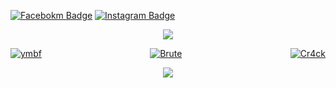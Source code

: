 [![Facebokm Badge](https://img.shields.io/badge/-facebook.arimarshello-blue?style=flat&logo=Facebook&logoColor=white&link=https://www.facebook.com/profile.php?id=/)](https://www.facebook.com/profile.php?id=) [![Instagram Badge](https://img.shields.io/badge/-instagram.arimarshello_reall-f01397?style=flat&logo=Instagram&logoColor=white&link=https://www.instagram.com/arimarshello_reall.qwerty_/)](https://www.instagram.com/arimarshello_reall.qwerty_/) 

<p align="center">
  <img src="https://readme-typing-svg.herokuapp.com?font=Koulen&size=25&duration=5000&color=light&center=true&vCenter=true&multiline=true&width=600&lines=Selamat+Datang+Digithub+Luciver+Xploit+Jangan+Lupa+Follow" />
</p>
<div style="display: flex; justify-content: space-between;">
    <a href="https://github.com/Yayan-XD/ymbf"><img title="ymbf" src="https://github-readme-stats.vercel.app/api/pin/?username=Yayan-XD&repo=ymbf&theme=radical"></a>
    <a href="https://github.com/Yayan-XD/Brute"><img title="Brute" src="https://github-readme-stats.vercel.app/api/pin/?username=Yayan-XD&repo=Brute&theme=radical"></a>
    <a href="https://github.com/Yayan-XD/Cr4ck"><img title="Cr4ck" src="https://github-readme-stats.vercel.app/api/pin/?username=Yayan-XD&repo=Cr4ck&theme=radical"></a>
</div>
<p align="center">
  <a href="https://skillicons.dev">
    <img src="https://skillicons.dev/icons?i=python,golang,vscode,androidstudio,c,cs,cpp,js,css,html" />
  </a>
</p>
